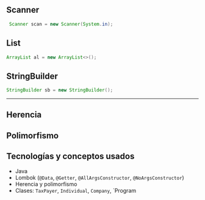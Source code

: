 ##  Scanner
```java
 Scanner scan = new Scanner(System.in);
```

## List
```java
ArrayList al = new ArrayList<>();
```

## StringBuilder
```java
StringBuilder sb = new StringBuilder();
```

---

## Herencia
## Polimorfismo

## Tecnologías y conceptos usados
- Java
- Lombok (`@Data`, `@Getter`, `@AllArgsConstructor`, `@NoArgsConstructor`)
- Herencia y polimorfismo
- Clases: `TaxPayer`, `Individual`, `Company`, `Program
